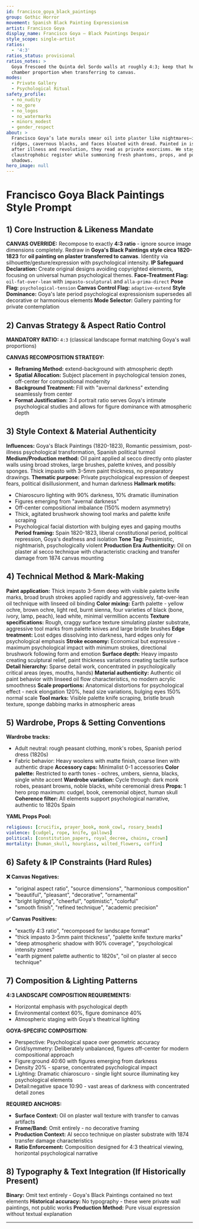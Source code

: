 ```yaml
---
id: francisco_goya_black_paintings
group: Gothic Horror
movement: Spanish Black Painting Expressionism
artist: Francisco Goya
display_name: Francisco Goya — Black Paintings Despair
style_scope: single-artist
ratios:
  - '4:3'
ratios_status: provisional
ratios_notes: >
  Goya frescoed the Quinta del Sordo walls at roughly 4:3; keep that horizontal
  chamber proportion when transferring to canvas.
modes:
  - Private Gallery
  - Psychological Ritual
safety_profile:
  - no_nudity
  - no_gore
  - no_logos
  - no_watermarks
  - minors_modest
  - gender_respect
about: >
  Francisco Goya’s late murals smear oil into plaster like nightmares—impasto
  ridges, cavernous blacks, and faces bloated with dread. Painted in isolation
  after illness and revolution, they read as private exorcisms. We stay in that
  claustrophobic register while summoning fresh phantoms, props, and political
  shadows.
hero_image: null
---
```


# Francisco Goya Black Paintings Style Prompt
## 1) Core Instruction & Likeness Mandate

**CANVAS OVERRIDE:** Recompose to exactly **4:3 ratio** - ignore source image dimensions completely. Redraw in **Goya's Black Paintings style circa 1820-1823** for **oil painting on plaster transferred to canvas**. Identity via silhouette/gesture/expression with psychological intensity. **IP Safeguard Declaration:** Create original designs avoiding copyrighted elements, focusing on universal human psychological themes. **Face-Treatment Flag:** `oil-fat-over-lean` with `impasto-sculptural` and `alla-prima-direct` **Pose Flag:** `psychological-tension` **Canvas Control Flag:** `adaptive-extend` **Style Dominance:** Goya's late period psychological expressionism supersedes all decorative or harmonious elements **Mode Selector:** Gallery painting for private contemplation
## 2) Canvas Strategy & Aspect Ratio Control

**MANDATORY RATIO:** `4:3` (classical landscape format matching Goya's wall proportions)

**CANVAS RECOMPOSITION STRATEGY:**

- **Reframing Method:** extend-background with atmospheric depth
- **Spatial Allocation:** Subject placement in psychological tension zones, off-center for compositional modernity
- **Background Treatment:** Fill with "avernal darkness" extending seamlessly from center
- **Format Justification:** 3:4 portrait ratio serves Goya's intimate psychological studies and allows for figure dominance with atmospheric depth
## 3) Style Context & Material Authenticity

**Influences:** Goya's Black Paintings (1820-1823), Romantic pessimism, post-illness psychological transformation, Spanish political turmoil **Medium/Production method:** Oil paint applied al secco directly onto plaster walls using broad strokes, large brushes, palette knives, and possibly sponges. Thick impasto with 3-5mm paint thickness, no preparatory drawings. **Thematic purpose:** Private psychological expression of deepest fears, political disillusionment, and human darkness **Hallmark motifs:**

- Chiaroscuro lighting with 90% darkness, 10% dramatic illumination
- Figures emerging from "avernal darkness"
- Off-center compositional imbalance (150% modern asymmetry)
- Thick, agitated brushwork showing tool marks and palette knife scraping
- Psychological facial distortion with bulging eyes and gaping mouths **Period framing:** Spain 1820-1823, liberal constitutional period, political repression, Goya's deafness and isolation **Tone Tag:** Pessimistic, nightmarish, psychologically violent **Production Era Authenticity:** Oil on plaster al secco technique with characteristic cracking and transfer damage from 1874 canvas mounting
## 4) Technical Method & Mark-Making

**Paint application:** Thick impasto 3-5mm deep with visible palette knife marks, broad brush strokes applied rapidly and aggressively, fat-over-lean oil technique with linseed oil binding **Color mixing:** Earth palette - yellow ochre, brown ochre, light red, burnt sienna, four varieties of black (bone, ivory, lamp, peach), lead white, minimal vermillion accents **Texture specifications:** Rough, craggy surface texture simulating plaster substrate, aggressive tool marks from palette knives and large bristle brushes **Edge treatment:** Lost edges dissolving into darkness, hard edges only for psychological emphasis **Stroke economy:** Economical but expressive - maximum psychological impact with minimum strokes, directional brushwork following form and emotion **Surface depth:** Heavy impasto creating sculptural relief, paint thickness variations creating tactile surface **Detail hierarchy:** Sparse detail work, concentrated in psychologically critical areas (eyes, mouths, hands) **Material authenticity:** Authentic oil paint behavior with linseed oil flow characteristics, no modern acrylic smoothness **Scale proportions:** Anatomical distortions for psychological effect - neck elongation 120%, head size variations, bulging eyes 150% normal scale **Tool marks:** Visible palette knife scraping, bristle brush texture, sponge dabbing marks in atmospheric areas
## 5) Wardrobe, Props & Setting Conventions

**Wardrobe tracks:**

- Adult neutral: rough peasant clothing, monk's robes, Spanish period dress (1820s)
- Fabric behavior: Heavy woolens with matte finish, coarse linen with authentic drape **Accessory caps:** Minimalist 0-1 accessories **Color palette:** Restricted to earth tones - ochres, umbers, sienna, blacks, single white accent **Wardrobe variation:** Cycle through: dark monk robes, peasant browns, noble blacks, white ceremonial dress **Props:** 1 hero prop maximum: cudgel, book, ceremonial object, human skull **Coherence filter:** All elements support psychological narrative, authentic to 1820s Spain

**YAML Props Pool:**

```yaml
religious: [crucifix, prayer_book, monk_cowl, rosary_beads]
violence: [cudgel, rope, knife, gallows]
political: [constitution_papers, royal_decree, chains, crown]
mortality: [human_skull, hourglass, wilted_flowers, coffin]
```
## 6) Safety & IP Constraints (Hard Rules)

**❌ Canvas Negatives:**

- "original aspect ratio", "source dimensions", "harmonious composition"
- "beautiful", "pleasant", "decorative", "ornamental"
- "bright lighting", "cheerful", "optimistic", "colorful"
- "smooth finish", "refined technique", "academic precision"

**✅ Canvas Positives:**

- "exactly 4:3 ratio", "recomposed for landscape format"
- "thick impasto 3-5mm paint thickness", "palette knife texture marks"
- "deep atmospheric shadow with 90% coverage", "psychological intensity zones"
- "earth pigment palette authentic to 1820s", "oil on plaster al secco technique"
## 7) Composition & Lighting Patterns

**4:3 LANDSCAPE COMPOSITION REQUIREMENTS:**

- Horizontal emphasis with psychological depth
- Environmental context 60%, figure dominance 40%
- Atmospheric staging with Goya's theatrical lighting

**GOYA-SPECIFIC COMPOSITION:**

- Perspective: Psychological space over geometric accuracy
- Grid/symmetry: Deliberately unbalanced, figures off-center for modern compositional approach
- Figure:ground 40:60 with figures emerging from darkness
- Density 20% - sparse, concentrated psychological impact
- Lighting: Dramatic chiaroscuro - single light source illuminating key psychological elements
- Detail:negative space 10:90 - vast areas of darkness with concentrated detail zones

**REQUIRED ANCHORS:**

- **Surface Context:** Oil on plaster wall texture with transfer to canvas artifacts
- **Frame/Band:** Omit entirely - no decorative framing
- **Production Context:** Al secco technique on plaster substrate with 1874 transfer damage characteristics
- **Ratio Enforcement:** Composition designed for 4:3 theatrical viewing, horizontal psychological narrative
## 8) Typography & Text Integration (If Historically Present)

**Binary:** Omit text entirely - Goya's Black Paintings contained no text elements **Historical accuracy:** No typography - these were private wall paintings, not public works **Production Method:** Pure visual expression without textual explanation

------
